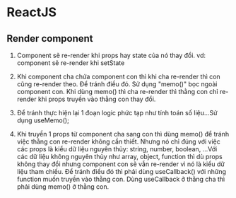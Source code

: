 # ReactJS

## Render component

1.  Component sẽ re-render khi props hay state của nó thay đổi. vd: component sẽ re-render khi setState

2.  Khi component cha chứa component con thì khi cha re-render thì con cũng re-render theo. Để tránh điều đó. Sử dụng "memo()" bọc ngoài component con.
    Khi dùng memo() thì cha re-render thì thằng con chỉ re-render khi props truyền vào thằng con thay đổi.

3.  Để tránh thực hiện lại 1 đoạn logic phức tạp như tính toán số liệu...Sử dụng useMemo();

4.  Khi truyền 1 props từ component cha sang con thì dùng memo() để tránh việc thằng con re-render không cần thiết. Nhưng nó chỉ đúng với việc các props là kiểu dữ liệu nguyên thủy: string, number, boolean, ...Với các dữ liệu không nguyên thủy như array, object, function thì dù props không thay đổi nhưng component con sẽ vẫn re-render vì nó là kiểu dữ liệu tham chiếu. Để tránh điều đó thì phải dùng useCallback() với những function muốn truyền vào thằng con. Dùng useCallback ở thằng cha thì phải dùng memo() ở thằng con.
